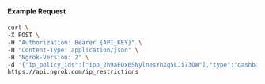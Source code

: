<!-- Code generated for API Clients. DO NOT EDIT. -->

#### Example Request

```bash
curl \
-X POST \
-H "Authorization: Bearer {API_KEY}" \
-H "Content-Type: application/json" \
-H "Ngrok-Version: 2" \
-d '{"ip_policy_ids":["ipp_2h9aEQx6SNylnesYhXq5LJi73OW"],"type":"dashboard"}' \
https://api.ngrok.com/ip_restrictions
```

